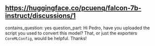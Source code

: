 ## https://huggingface.co/pcuenq/falcon-7b-instruct/discussions/1

contains_question: yes
question_part: Hi Pedro, have you uploaded the script you used to convert this model? That, or just the exporters `CoreMLConfig`, would be helpful. Thanks!